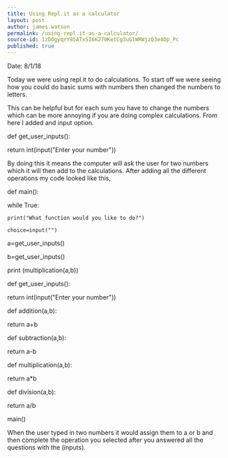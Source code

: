 ```yaml
---
title: Using Repl.it as a calculator
layout: post
author: james.watson
permalink: /using-repl.it-as-a-calculator/
source-id: 1zDOgyqrY85ATxSI6K270KetCg3uGlWRWjzQ3e4Dp_Pc
published: true
---
```

Date: 8/1/18

Today we were using repl.it to do calculations. To start off we were seeing how you could do basic sums with numbers then changed the numbers to letters.

This can be helpful but for each sum you have to change the numbers which can be more annoying if you are doing complex calculations. From here I added and input option.

def get_user_inputs():

  return int(input("Enter your number"))

By doing this it means the computer will ask the user for two numbers which it will then add to the calculations. After adding all the different operations my code looked like this,

def main():

  while True:

	print("What function would you like to do?")

	choice=input("")

  a=get_user_inputs()

  b=get_user_inputs()

  print (multiplication(a,b))

def get_user_inputs():

  return int(input("Enter your number"))

def addition(a,b):

 return a+b

def subtraction(a,b):	

 return a-b

def multiplication(a,b):  

 return a*b

def division(a,b):  

 return a/b

main()

When the user typed in two numbers it would assign them to a or b and then complete the operation you selected after you answered all the questions with the (inputs).

